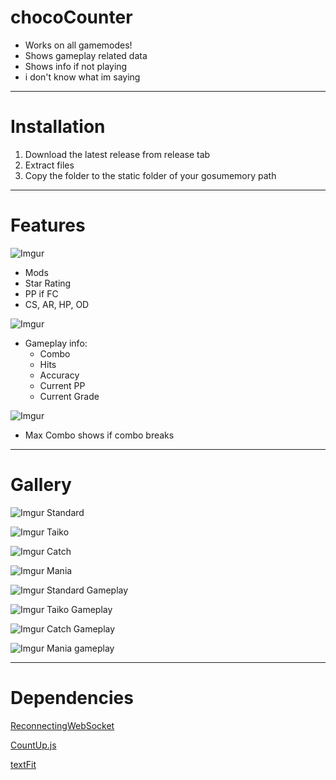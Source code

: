 # chocoCounter

* Works on all gamemodes!
* Shows gameplay related data
* Shows info if not playing
* i don't know what im saying

---

# Installation

1. Download the latest release from release tab
2. Extract files
3. Copy the folder to the static folder of your gosumemory path

---

# Features

![Imgur](https://i.imgur.com/6UkIScp.gif)
* Mods
* Star Rating
* PP if FC
* CS, AR, HP, OD

![Imgur](https://i.imgur.com/RGcMVoC.gif)
* Gameplay info:
  * Combo
  * Hits
  * Accuracy
  * Current PP
  * Current Grade

![Imgur](https://i.imgur.com/EEyAYzd.gif)
* Max Combo shows if combo breaks

---

# Gallery

![Imgur](https://i.imgur.com/fQAmfyg.png)
Standard

![Imgur](https://i.imgur.com/WSq1PME.png)
Taiko

![Imgur](https://i.imgur.com/H3jJOjn.png)
Catch

![Imgur](https://i.imgur.com/ts7e8E3.png)
Mania

![Imgur](https://i.imgur.com/YGws5Kz.png)
Standard Gameplay

![Imgur](https://i.imgur.com/1TgibUF.png)
Taiko Gameplay

![Imgur](https://i.imgur.com/kyieFPI.png)
Catch Gameplay

![Imgur](https://i.imgur.com/xFGVkpP.png)
Mania gameplay

---

# Dependencies
[ReconnectingWebSocket](https://github.com/joewalnes/reconnecting-websocket)

[CountUp.js](https://github.com/inorganik/CountUp.js)

[textFit](https://github.com/STRML/textFit)
